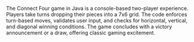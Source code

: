 The Connect Four game in Java is a console-based two-player experience. Players take turns dropping their pieces into a 7x6 grid. The code enforces turn-based moves, validates user input, and checks for horizontal, vertical, and diagonal winning conditions. The game concludes with a victory announcement or a draw, offering classic gaming excitement.

